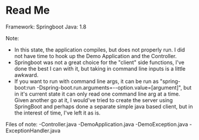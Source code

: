 # Read Me

Framework: Springboot
Java: 1.8

Note: 
- In this state, the application compiles, but does not properly run. I did not have time to hook up the Demo Application and the Controller. 
- Springboot was not a great choice for the "client" side functions, I've done the best I can with it, but taking in command line inputs is a little awkward. 
- If you want to run with command line args, it can be run as "spring-boot:run -Dspring-boot.run.arguments=--option.value=[argument]", but in it's current state it can only read one command line arg at a time. Given another go at it, I would've tried to create the server using SpringBoot and perhaps done a separate simple java based client, but in the interest of time, I've left it as is. 

Files of note:
-Controller.java 
-DemoApplication.java
-DemoException.java
-ExceptionHandler.java
